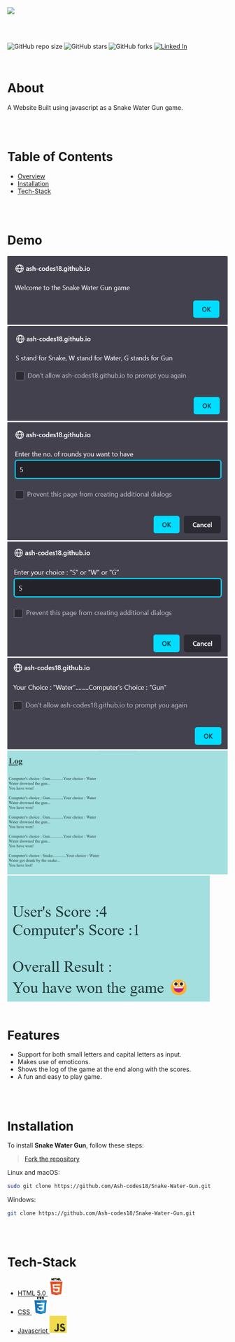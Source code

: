 <div><img src="images/main.jpg" ></div>

<br><br>

![GitHub repo size](https://img.shields.io/github/repo-size/Ash-codes18/Snake-Water-Gun)
![GitHub stars](https://img.shields.io/github/stars/Ash-codes18/Snake-Water-Gun)
![GitHub forks](https://img.shields.io/github/forks/Ash-codes18/Snake-Water-Gun)
[![Linked In](https://img.shields.io/badge/LinkedIn-0077B5?style=for-the-badge&logo=linkedin&logoColor=white)](https://www.linkedin.com/in/ashmit-mehta/)


 <br>

# About

A Website Built using javascript as a Snake Water Gun game.

<br>
<br>

# Table of Contents
- [Overview](#Overview)
- [Installation](#Installation)
- [Tech-Stack](#Tech-Stack)

<br>
<br>

# Demo

<img src="assets\d1.png">
<img src="assets\d2.png">
<img src="assets\d3.png">
<img src="assets\d4.png">
<img src="assets\d5.png">
<img src="assets\d6.png">
<img src="assets\d7.png">

<br>
<br>

# Features

- Support for both small letters and capital letters as input.
- Makes use of emoticons.
- Shows the log of the game at the end along with the scores.
- A fun and easy to play game.

<br>
<br>

# Installation

To install **Snake Water Gun**, follow these steps:

> [Fork the repository](https://github.com/Ash-codes18/Snake-Water-Gun/fork) 

Linux and macOS:

```bash
sudo git clone https://github.com/Ash-codes18/Snake-Water-Gun.git
```

Windows:

```bash
git clone https://github.com/Ash-codes18/Snake-Water-Gun.git
```

<br>
<br>

# Tech-Stack

- <div><a href="https://www.w3.org/html/" target="_blank">HTML 5.0 <img src="https://raw.githubusercontent.com/devicons/devicon/master/icons/html5/html5-original-wordmark.svg" alt="html5" width="40" height="40"/> </a></div>

- <div><a href="https://www.w3schools.com/css/" target="_blank"> CSS <img src="https://raw.githubusercontent.com/devicons/devicon/master/icons/css3/css3-original-wordmark.svg" alt="css3" width="40" height="40"/> </a>

- <div><a href="https://developer.mozilla.org/en-US/docs/Web/JavaScript" target="_blank"> Javascript <img src="https://raw.githubusercontent.com/devicons/devicon/master/icons/javascript/javascript-original.svg" alt="javascript" width="40" height="40"/> </a></div>



<br>
<br>
